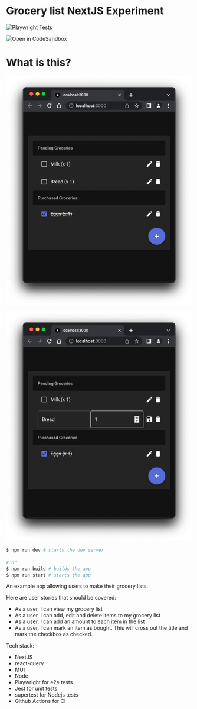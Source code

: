 # Grocery list NextJS Experiment

[![Playwright Tests](https://github.com/vviikk/nextjs-research/actions/workflows/playwright.yml/badge.svg?branch=main)](https://github.com/vviikk/nextjs-research/actions/workflows/playwright.yml)

![Open in CodeSandbox](https://codesandbox.io/p/github/vviikk/nextjs-research/main?layout=%257B%2522sidebarPanel%2522%253A%2522EXPLORER%2522%252C%2522rootPanelGroup%2522%253A%257B%2522direction%2522%253A%2522horizontal%2522%252C%2522type%2522%253A%2522PANEL_GROUP%2522%252C%2522id%2522%253A%2522ROOT_LAYOUT%2522%252C%2522panels%2522%253A%255B%257B%2522type%2522%253A%2522PANEL_GROUP%2522%252C%2522direction%2522%253A%2522horizontal%2522%252C%2522id%2522%253A%2522EDITOR%2522%252C%2522panels%2522%253A%255B%257B%2522type%2522%253A%2522PANEL%2522%252C%2522panelType%2522%253A%2522TABS%2522%252C%2522id%2522%253A%2522cljpvdg04000b3b6mg9bwbdq2%2522%257D%255D%252C%2522sizes%2522%253A%255B100%255D%257D%252C%257B%2522type%2522%253A%2522PANEL_GROUP%2522%252C%2522direction%2522%253A%2522horizontal%2522%252C%2522id%2522%253A%2522DEVTOOLS%2522%252C%2522panels%2522%253A%255B%257B%2522type%2522%253A%2522PANEL%2522%252C%2522panelType%2522%253A%2522TABS%2522%252C%2522id%2522%253A%2522cljpvdg04000d3b6moj90rzmn%2522%257D%255D%252C%2522sizes%2522%253A%255B100%255D%257D%255D%252C%2522sizes%2522%253A%255B39.768672913027366%252C60.231327086972634%255D%257D%252C%2522tabbedPanels%2522%253A%257B%2522cljpvdg04000b3b6mg9bwbdq2%2522%253A%257B%2522id%2522%253A%2522cljpvdg04000b3b6mg9bwbdq2%2522%252C%2522activeTabId%2522%253A%2522cljpvdg04000a3b6mk3epavwn%2522%252C%2522tabs%2522%253A%255B%257B%2522id%2522%253A%2522cljpvdg04000a3b6mk3epavwn%2522%252C%2522mode%2522%253A%2522permanent%2522%252C%2522type%2522%253A%2522FILE%2522%252C%2522filepath%2522%253A%2522%252FREADME.md%2522%252C%2522view%2522%253A%2522code%2522%252C%2522state%2522%253A%2522IDLE%2522%257D%252C%257B%2522type%2522%253A%2522FILE%2522%252C%2522filepath%2522%253A%2522%252F.codesandbox%252Ftasks.json%2522%252C%2522id%2522%253A%2522cljpvhpus01ac3b6mztth7dcl%2522%252C%2522mode%2522%253A%2522permanent%2522%257D%255D%257D%252C%2522cljpvdg04000d3b6moj90rzmn%2522%253A%257B%2522id%2522%253A%2522cljpvdg04000d3b6moj90rzmn%2522%252C%2522activeTabId%2522%253A%2522cljpvgcf000vk3b6m0uypd9ps%2522%252C%2522tabs%2522%253A%255B%257B%2522type%2522%253A%2522TASK_LOG%2522%252C%2522taskId%2522%253A%2522dev%2522%252C%2522id%2522%253A%2522cljpvea8000b23b6mg4b47g8c%2522%252C%2522mode%2522%253A%2522permanent%2522%257D%252C%257B%2522type%2522%253A%2522TASK_PORT%2522%252C%2522taskId%2522%253A%2522dev%2522%252C%2522port%2522%253A3001%252C%2522id%2522%253A%2522cljpvehdp00g93b6mdhvkmc6f%2522%252C%2522mode%2522%253A%2522permanent%2522%252C%2522path%2522%253A%2522%252F%2522%257D%252C%257B%2522type%2522%253A%2522TASK_PORT%2522%252C%2522taskId%2522%253A%2522dev%2522%252C%2522port%2522%253A3000%252C%2522id%2522%253A%2522cljpvehqa00in3b6m4f7w5k1b%2522%252C%2522mode%2522%253A%2522permanent%2522%252C%2522path%2522%253A%2522%252F%2522%257D%252C%257B%2522id%2522%253A%2522cljpvf5iv00kn3b6mbvu07wuo%2522%252C%2522mode%2522%253A%2522permanent%2522%252C%2522type%2522%253A%2522TERMINAL%2522%252C%2522shellId%2522%253A%2522cljpvfcvq001jfogmekmz9hfj%2522%257D%252C%257B%2522id%2522%253A%2522cljpvgcf000vk3b6m0uypd9ps%2522%252C%2522mode%2522%253A%2522permanent%2522%252C%2522type%2522%253A%2522TASK_PORT%2522%252C%2522port%2522%253A3000%252C%2522taskId%2522%253A%2522dev%2522%252C%2522path%2522%253A%2522%252F%2522%257D%255D%257D%257D%252C%2522showDevtools%2522%253Atrue%252C%2522showSidebar%2522%253Atrue%252C%2522sidebarPanelSize%2522%253A15%257D)

# What is this?

![Alt text](.docs/assets/image.png)

![Alt text](.docs/assets/image-1.png)

```bash
$ npm run dev # starts the dev server

# or
$ npm run build # builds the app
$ npm run start # starts the app
```

An example app allowing users to make their grocery lists.

Here are user stories that should be covered:

- As a user, I can view my grocery list
- As a user, I can add, edit and delete items to my grocery list
- As a user, I can add an amount to each item in the list
- As a user, I can mark an item as bought. This will cross out the title and mark the checkbox as checked.

Tech stack:

- NextJS
- react-query
- MUI
- Node
- Playwright for e2e tests
- Jest for unit tests
- supertest for Nodejs tests
- Github Actions for CI
